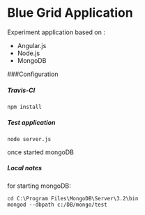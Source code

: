 # Blue Grid Application

Experiment application based on :
  * Angular.js
  * Node.js
  * MongoDB

###Configuration 

##### Travis-CI
```
npm install
```

##### Test application
```
node server.js
```
once started mongoDB

##### Local notes
for starting mongoDB:
``` 
cd C:\Program Files\MongoDB\Server\3.2\bin 
mongod --dbpath c:/DB/mongo/test
```
